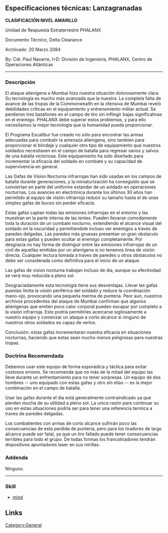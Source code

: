 ## Especificaciones técnicas: Lanzagranadas

**CLASIFICACIÓN NIVEL AMARILLO**

Unidad de Respuesta Extraterrestre PHALANX

Documento Técnico, Delta Clearance

Archivado: 20 Marzo 2084

By: Cdr. Paul Navarre, I+D: División de Ingenieria, PHALANX, Centro de
Operaciones Atlánticas

------------------------------------------------------------------------

### Descripción

El ataque alienígena a Mumbai hizo nuestra situación dolorosamente
clara. Su tecnología es mucho más avanzada que la nuestra. La completa
falta de avance de las tropas de la Commonwealth en la ofensiva de
Mumbai reveló debilidades críticas en el equipamiento y entrenamiento
militar actual. Se perdieron tres batallones en el campo de tiro sin
inflingir bajas significativas en el enemigo. PHALANX debe superar estos
problemas, y para ello necesitamos la mejor tecnología que la humanidad
pueda proporcionar.

El Programa Excalibur fue creado no sólo para encontrar las armas
adecuadas para combatir la amenaza alienígena, sino tambien para
proporcionar el blindaje y cualquier otro tipo de equipamiento que
nuestros soldados necesitasen en el campo de batalla para regresar sanos
y salvos de una batalla victoriosa. Este equipamiento ha sido diseñado
para incrementar la eficacia del soldado en combate y su capacidad de
supervivencia en general.

Las Gafas de Vision Nocturna infrarrojas han sido usadas en los campos
de batalla durante generaciones, y la miniaturización ha conseguido que
se conviertan en parte del uniforme estandar de un soldado en
operaciones nocturnas. Los avances en electrónica durante los últimos 30
años han permitido al equipo de visión infrarroja reducir su tamaño
hasta el de unas simples gafas de buceo sin perder eficacia.

Estas gafas captan todas las emisiones infrarrojas en el entorno y las
muestran en la parte interna de las lentes. Pueden llevarse comodamente
toda la duración de un combate nocturno, extendiendo el alcance visual
del soldado en la oscuridad y permitiendole incluso ver enemigos a
traves de paredes delgadas. Las paredes más gruesas presentan un gran
obstaculo para estas gafas y pueden ocultar al enemigo completamente.
Por desgracia no hay forma de distinguir entre las emisiones infrarrojas
de un civil de aquellas emitidas por un alienígena si no tenemos linea
de visión directa. Cualquier lectura tomada a traves de paredes u otros
obstaculos no debe ser considerada como definitiva para el inicio de un
ataque.

Las gafas de vision nocturna trabajan incluso de dia, aunque su
efectividad se verá muy reducida a pleno sol.

Desgraciadamente esta tecnología tiene sus desventajas. Llevar las gafas
puestas limita la visión periférica del soldado y reduce la coordinación
mano-ojo, provocando una pequeña merma de punteria. Peor aun, nuestros
archivos procedentes del ataque de Mumbai confirman que algunos
alienígenas que emiten poco calor corporal pueden escapar por completo a
la visión infrarroja. Esto podría permitirles acercarse sigilosamente a
nuestro equipo y comenzar un ataque a corto alcance si ninguno de
nuestros otros soldados es capaz de verlos.

Conclusión: estas gafas incrementaran nuestra eficacia en situaciones
nocturnas, haciendo que estas sean mucho menos peligrosas para nuestras
tropas.

### Doctrina Recomendada

Debemos usar este equipo de forma esporádica y táctica para evitar
costosos errores. Se recomienda que no más de la mitad del equipo las
lleve durante un enfrentamiento para no tener sorpresas. Un equipo de
dos hombres -- uno equipado con estas gafas y otro sin ellas -- es la
mejor combinación en el campo de batalla.

Usar las gafas durante el dia está generalmente contraindicado ya que
pierden mucha de su utilidad a pleno sol. La unica razón para continuar
su uso en estas situaciones podría ser para tener una referencia termica
a traves de paredes delgadas.

Los combatientes con armas de corto alcance sufrirán poco las
consecuencias de esta perdida de puntería, pero para los tiradores de
largo alcance puede ser fatal, ya que un tiro fallado puede tener
consecuencias terribles para todo el grupo. De todas formas los
francotiradores tendrán dispositivos apuntadores laser en sus mirillas.

### Addenda

Ninguno.

------------------------------------------------------------------------

### Skill

- [mind](Skills/mind "wikilink")

## Links

[Category:General](Category:General "wikilink")